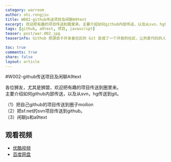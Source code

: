 ```yaml
---
category: warroom
author: shi.rongjiu
title: W002-github传送项目及闲聊A9text
excerpt: 欢迎把有趣的项目传送到圈里来。主要介绍如何github内部传送，以及从svn，hg传送到git。
tags: [github, a9text, 项目, javascript]
teaser: post/war.002.jpg
teaserinfo: Github 把源自于开发者社区的 Git 变成了一个开放的社区，让热爱代码的人可以自由的在代码的层面上交流。

toc: true
comments: true
share: false
layout: article
---
```


#W002-github传送项目及闲聊A9text

各位狮友，尤其是狮盟，欢迎把有趣的项目传送到圈里来。  
主要介绍如何github内部传送，以及从svn，hg传送到git。

（1）把自己github的项目传送到圈子moilion  
（2）把sf.net的svn项目传送到github。  
（3）闲聊js和a9text

## 观看视频

  * [优酷视频](http://v.youku.com/v_show/id_XNzc4MjQ0NjQ4.html)  
  * [百度网盘](http://pan.baidu.com/share/link?shareid=4181410589&uk=1380913564&fid=767825148649406)  

